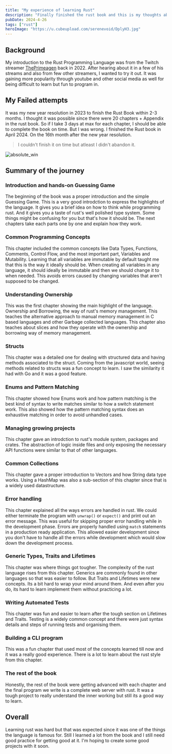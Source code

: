 ```yaml
---
title: "My experience of learning Rust"
description: "Finally finished the rust book and this is my thoughts about it."
pubDate: 2024-4-26
tags: ["rust"]
heroImage: "https://u.cubeupload.com/serenevoid/DplyH3.jpg"
---
```


## Background

My introduction to the Rust Programming Language was from the Twitch streamer [ThePrimeagen](https://www.twitch.tv/theprimeagen)
back in 2022. After hearing about it in a few of his streams and also from few other
streamers, I wanted to try it out. It was gaining more popularity through youtube
and other social media as well for being difficult to learn but fun to program in.

## My Failed attempts

It was my new year resolution in 2023 to finish the Rust Book within 2-3 months.
I thought it was possible since there were 20 chapters + Appendix in the rust book.
So if I take 3 days at max for each chapter, I should be able to complete the book
on time. But I was wrong. I finished the Rust book in April 2024. On the 16th month
after the new year resolution. 

> I couldn't finish it on time but atleast I didn't abandon it.

![absolute_win](https://media1.tenor.com/m/1PMq-CFZno4AAAAd/avengers-endgame-hulk.gif)

## Summary of the journey

### Introduction and hands-on Guessing Game

The beginning of the book was a proper introduction and the simple Guessing Game.
This is a very good introdction to express the highlights of the language. It gives
you a brief idea on how to think while programming rust. And it gives you a taste of
rust's well polished type system. Some things might be confusing for you but that's
how it should be. The next chapters take each parts one by one and explain how they work.

### Common Programming Concepts

This chapter included the common concepts like Data Types, Functions, Comments, Control Flow,
and the most important part, Variables and Mutability. Learning that all variables are
immutable by default taught me that this is the way it ideally should be. When creating all
variables in any language, it should ideally be immutable and then we should change it to
when needed. This avoids errors caused by changing variables that aren't supposed to be
changed.

### Understanding Ownership

This was the first chapter showing the main highlight of the language. Ownership and
Borrowing, the way of rust's memory management. This teaches the alternative approach to
manual memory management in C based languages and other Garbage collected languages.
This chapter also teaches about slices and how they operate with the ownership and
borrowing way of memory management.

### Structs

This chapter was a detailed one for dealing with structured data and having methods
associated to the struct. Coming from the javascript world, seeing methods related to
structs was a fun concept to learn. I saw the similarity it had with Go and it was
a good feature.

### Enums and Pattern Matching

This chapter showed how Enums work and how pattern matching is the best kind of syntax
to write matches similar to how a switch statement work. This also showed how the
pattern matching syntax does an exhaustive matching in order to avoid unhandled cases.

### Managing growing projects

This chapter gave an introdction to rust's module system, packages and crates.
The abstraction of logic inside files and only exposing the necessary API functions
were similar to that of other languages.

### Common Collections

This chapter gave a proper introduction to Vectors and how String data type works.
Using a HashMap was also a sub-section of this chapter since that is a widely used
datastructure.


### Error handling

This chapter explained all the ways errors are handled in rust. We could either
terminate the program with `unwrap()` or `expect()` and print out an error message.
This was useful for skipping proper error handling while in the development phase.
Errors are properly handled using `match` statements in a production ready application.
This allowed easier development since you don't have to handle all the errors while
development which would slow down the development process.

### Generic Types, Traits and Lifetimes

This chapter was where things got tougher. The complexity of the rust language rises from
this chapter. Generics are commonly found in other languages so that was easier to follow.
But Traits and Lifetimes were new concepts. Its a bit hard to wrap your mind around them.
And even after you do, its hard to learn implement them without practicing a lot.

### Writing Automated Tests

This chapter was fun and easier to learn after the tough section on Lifetimes and Traits.
Testing is a widely common concept and there were just syntax details and steps of running
tests and organising them.

### Building a CLI program

This was a fun chapter that used most of the concepts learned till now and it was a
really good experience. There is a lot to learn about the rust style from this chapter.

### The rest of the book

Honestly, the rest of the book were getting advanced with each chapter and the final
program we write is a complete web server with rust. It was a tough project to really
understand the inner working but still its a good way to learn.

## Overall

Learning rust was hard but that was expected since it was one of the things the language
is famous for. Still I learned a lot from the book and I still need good practice for
getting good at it. I'm hoping to create some good projects with it soon.
